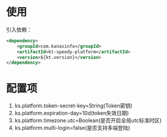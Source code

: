 # 使用
引入依赖：

```xml
<dependency>
    <groupId>com.kanasinfo</groupId>
    <artifactId>kt-speedy-platform</artifactId>
    <version>${kt.version}</version>
</dependency>
```

# 配置项
1. ks.platform.token-secret-key=String(Token密钥)
2. ks.platform.expiration-day=10d(token失效日期)
3. ks.platform.timezone.utc=Boolean(是否开启全局utc标准时区)
4. ks.platform.multi-login=false(是否支持多端登陆)
